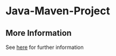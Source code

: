 # Java-Maven-Project

## More Information
See [here](https://medium.com/@alexander.volminger/ci-cd-for-java-maven-using-github-actions-d009a7cb4b8f
) for further information 

